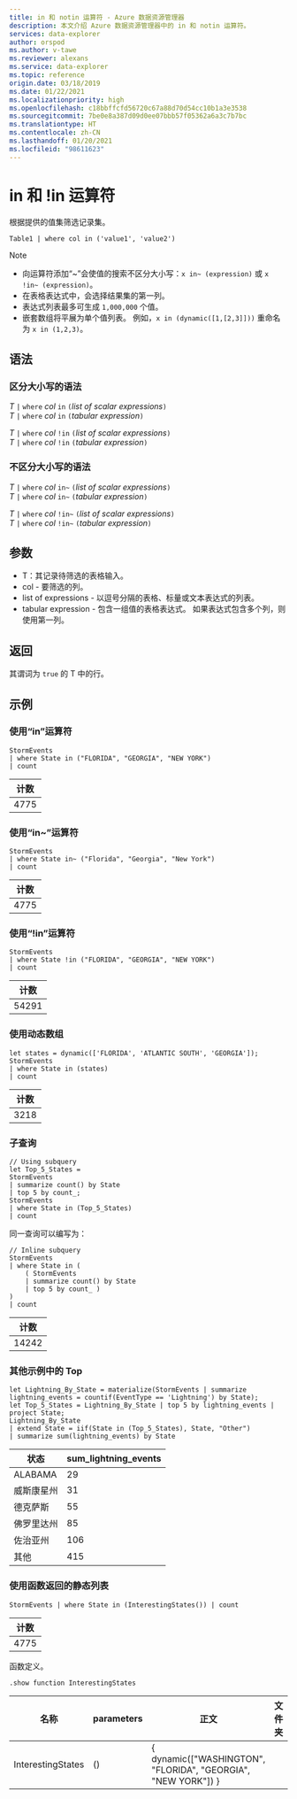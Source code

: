 ```yaml
---
title: in 和 notin 运算符 - Azure 数据资源管理器
description: 本文介绍 Azure 数据资源管理器中的 in 和 notin 运算符。
services: data-explorer
author: orspod
ms.author: v-tawe
ms.reviewer: alexans
ms.service: data-explorer
ms.topic: reference
origin.date: 03/18/2019
ms.date: 01/22/2021
ms.localizationpriority: high
ms.openlocfilehash: c18bbffcfd56720c67a88d70d54cc10b1a3e3538
ms.sourcegitcommit: 7be0e8a387d09d0ee07bbb57f05362a6a3c7b7bc
ms.translationtype: HT
ms.contentlocale: zh-CN
ms.lasthandoff: 01/20/2021
ms.locfileid: "98611623"
---
```

# <a name="in-and-in-operators"></a>in 和 !in 运算符

根据提供的值集筛选记录集。

```kusto
Table1 | where col in ('value1', 'value2')
```

> [!NOTE]
> * 向运算符添加“~”会使值的搜索不区分大小写：`x in~ (expression)` 或 `x !in~ (expression)`。
> * 在表格表达式中，会选择结果集的第一列。
> * 表达式列表最多可生成 `1,000,000` 个值。
> * 嵌套数组将平展为单个值列表。 例如，`x in (dynamic([1,[2,3]]))` 重命名为 `x in (1,2,3)`。
 
## <a name="syntax"></a>语法

### <a name="case-sensitive-syntax"></a>区分大小写的语法

*T* `|` `where` *col* `in` `(`*list of scalar expressions*`)`   
*T* `|` `where` *col* `in` `(`*tabular expression*`)`   
 
*T* `|` `where` *col* `!in` `(`*list of scalar expressions*`)`  
*T* `|` `where` *col* `!in` `(`*tabular expression*`)`   

### <a name="case-insensitive-syntax"></a>不区分大小写的语法

*T* `|` `where` *col* `in~` `(`*list of scalar expressions*`)`   
*T* `|` `where` *col* `in~` `(`*tabular expression*`)`   
 
*T* `|` `where` *col* `!in~` `(`*list of scalar expressions*`)`  
*T* `|` `where` *col* `!in~` `(`*tabular expression*`)`   

## <a name="arguments"></a>参数

* T：其记录待筛选的表格输入。
* col - 要筛选的列。
* list of expressions - 以逗号分隔的表格、标量或文本表达式的列表。
* tabular expression - 包含一组值的表格表达式。 如果表达式包含多个列，则使用第一列。

## <a name="returns"></a>返回

其谓词为 `true` 的 T 中的行。

## <a name="examples"></a>示例  

### <a name="use-in-operator"></a>使用“in”运算符

<!-- csl: https://help.kusto.chinacloudapi.cn:443/Samples -->
```kusto
StormEvents 
| where State in ("FLORIDA", "GEORGIA", "NEW YORK") 
| count
```

|计数|
|---|
|4775|  

### <a name="use-in-operator"></a>使用“in~”运算符  

<!-- csl: https://help.kusto.chinacloudapi.cn:443/Samples -->
```kusto
StormEvents 
| where State in~ ("Florida", "Georgia", "New York") 
| count
```

|计数|
|---|
|4775|  

### <a name="use-in-operator"></a>使用“!in”运算符

<!-- csl: https://help.kusto.chinacloudapi.cn:443/Samples -->
```kusto
StormEvents 
| where State !in ("FLORIDA", "GEORGIA", "NEW YORK") 
| count
```

|计数|
|---|
|54291|  


### <a name="use-dynamic-array"></a>使用动态数组

<!-- csl: https://help.kusto.chinacloudapi.cn:443/Samples -->
```kusto
let states = dynamic(['FLORIDA', 'ATLANTIC SOUTH', 'GEORGIA']);
StormEvents 
| where State in (states)
| count
```

|计数|
|---|
|3218|

### <a name="subquery"></a>子查询

<!-- csl: https://help.kusto.chinacloudapi.cn:443/Samples -->
```kusto
// Using subquery
let Top_5_States = 
StormEvents
| summarize count() by State
| top 5 by count_; 
StormEvents 
| where State in (Top_5_States) 
| count
```

同一查询可以编写为：

<!-- csl: https://help.kusto.chinacloudapi.cn:443/Samples -->
```kusto
// Inline subquery 
StormEvents 
| where State in (
    ( StormEvents
    | summarize count() by State
    | top 5 by count_ )
) 
| count
```

|计数|
|---|
|14242|  

### <a name="top-with-other-example"></a>其他示例中的 Top

<!-- csl: https://help.kusto.chinacloudapi.cn:443/Samples -->
```kusto
let Lightning_By_State = materialize(StormEvents | summarize lightning_events = countif(EventType == 'Lightning') by State);
let Top_5_States = Lightning_By_State | top 5 by lightning_events | project State; 
Lightning_By_State
| extend State = iif(State in (Top_5_States), State, "Other")
| summarize sum(lightning_events) by State 
```

| 状态     | sum_lightning_events |
|-----------|----------------------|
| ALABAMA   | 29                   |
| 威斯康星州 | 31                   |
| 德克萨斯     | 55                   |
| 佛罗里达州   | 85                   |
| 佐治亚州   | 106                  |
| 其他     | 415                  |

### <a name="use-a-static-list-returned-by-a-function"></a>使用函数返回的静态列表

<!-- csl: https://help.kusto.chinacloudapi.cn:443/Samples -->
```kusto
StormEvents | where State in (InterestingStates()) | count

```

|计数|
|---|
|4775|  

函数定义。

<!-- csl: https://help.kusto.chinacloudapi.cn:443/Samples -->
```kusto
.show function InterestingStates
```

|名称|parameters|正文|文件夹|DocString|
|---|---|---|---|---|
|InterestingStates|()|{ dynamic(["WASHINGTON", "FLORIDA", "GEORGIA", "NEW YORK"]) }

